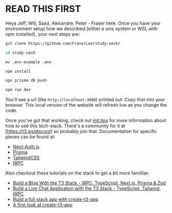 # READ THIS FIRST

Heya Jeff, Will, Saad, Alexandre, Peter - Fraser here. Once you have your
environment setup how we described (either a unix system or WSL with npm
installed), your next steps are:

```bash
git clone https://github.com/FraserLee/study-sesh/

cd study-sesh

mv .env-example .env

npm install

npx prisma db push

npm run dev
```

You'll see a url (like `http://localhost:3000`) printed out. Copy that into
your browser. This local version of the website will refresh live as you change
the code.

Once you've got that working, check out [init.tips](https://init.tips) for more
information about how to use this tech-stack. There's a community for it at
[https://t3.gg/discord] so probably join that. Documentation for specific
pieces can be found at:
- [Next-Auth.js](https://next-auth.js.org)
- [Prisma](https://prisma.io)
- [TailwindCSS](https://tailwindcss.com)
- [tRPC](https://trpc.io)

Also checkout these tutorials on the stack to get a bit more familliar:
- [Build a Blog With the T3 Stack - tRPC, TypeScript, Next.js, Prisma & Zod](https://www.youtube.com/watch?v=syEWlxVFUrY)
- [Build a Live Chat Application with the T3 Stack - TypeScript, Tailwind, tRPC](https://www.youtube.com/watch?v=dXRRY37MPuk)
- [Build a full stack app with create-t3-app](https://www.nexxel.dev/blog/ct3a-guestbook)
- [A first look at create-t3-app](https://dev.to/ajcwebdev/a-first-look-at-create-t3-app-1i8f)

